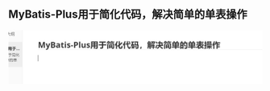 ## MyBatis-Plus用于简化代码，解决简单的单表操作

![image-20210710162001004](../assets/MyBatis-Plus用于简化代码，解决简单的单表操作/image-20210710162001004.png)

